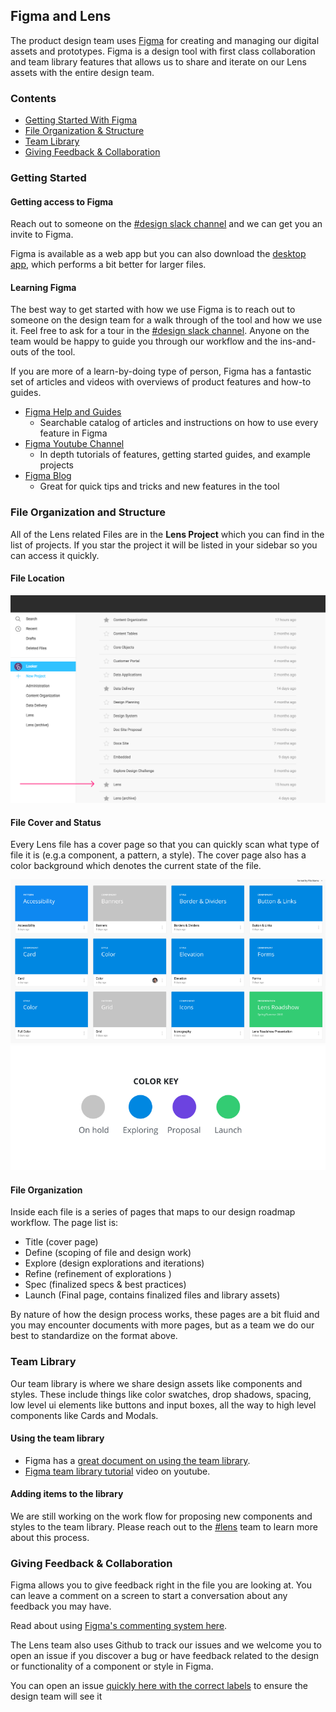 ## Figma and Lens

The product design team uses [Figma](https://www.figma.com/) for creating and managing our digital assets and prototypes. Figma is a design tool with first class collaboration and team library features that allows us to share and iterate on our Lens assets with the entire design team.


### Contents
- [Getting Started With Figma](#getting-started)
- [File Organization & Structure](#file-organization-and-structure)
- [Team Library](#team-library)
- [Giving Feedback & Collaboration](#giving-feedback)

### Getting Started

#### Getting access to Figma

Reach out to someone on the [#design slack channel](https://looker.slack.com/messages/C45GCJ410) and we can get you an invite to Figma.

Figma is available as a web app but you can also download the [desktop app](https://www.figma.com/downloads/), which performs a bit better for larger files.

#### Learning Figma

The best way to get started with how we use Figma is to reach out to someone on the design team for a walk through of the tool and how we use it. Feel free to ask for a tour in the  [#design slack channel](https://looker.slack.com/messages/C45GCJ410). Anyone on the team would be happy to guide you through our workflow and the ins-and-outs of the tool.

If you are more of a learn-by-doing type of person, Figma has a fantastic set of articles and videos with overviews of product features and how-to guides.

- [Figma Help and Guides](https://help.figma.com/)
    -  Searchable catalog of articles and instructions on how to use every feature in Figma
- [Figma Youtube Channel](https://www.youtube.com/channel/UCQsVmhSa4X-G3lHlUtejzLA)
  - In depth tutorials of features, getting started guides, and example projects
- [Figma Blog](https://blog.figma.com/product/home)
  - Great for quick tips and tricks and new features in the tool

### File Organization and Structure
All of the Lens related Files are in the **Lens Project** which you can find in the list of projects. If you star the project it will be listed in your sidebar so you can access it quickly.

#### File Location

![Fimga Project List](/static/img/fimga_shots/figma-1.png)

#### File Cover and Status

Every Lens file has a cover page so that you can quickly scan what type of file it is (e.g.a component, a pattern, a style). The cover page also has a color background which denotes the current state of the file.

![Lens Color key](/static/img/fimga_shots/files.png)
![Lens Color key](/static/img/fimga_shots/color-key.png)

#### File Organization

Inside each file is a series of pages that maps to our design roadmap workflow. The page list is:
- Title (cover page)
- Define (scoping of file and design work)
- Explore (design explorations and iterations)
- Refine (refinement of explorations )
- Spec (finalized specs & best practices)
- Launch (Final page, contains finalized files and library assets)

By nature of how the design process works, these pages are a bit fluid and you may encounter documents with more pages, but as a team we do our best to standardize on the format above.

### Team Library

Our team library is where we share design assets like components and styles. These include things like color swatches, drop shadows, spacing, low level ui elements like buttons and input boxes, all the way to high level components like Cards and Modals.

#### Using the team library

- Figma has a [great document on using the team library](https://help.figma.com/editor/team-library).
- [Figma team library tutorial](https://www.youtube.com/watch?v=PgRUEyw9xpo) video on youtube.

#### Adding items to the library

We are still working on the work flow for proposing new components and styles to the team library. Please reach out to the [#lens](https://looker.slack.com/messages/C9NHFLY0G) team to learn more about this process.

### Giving Feedback & Collaboration

Figma allows you to give feedback right in the file you are looking at. You can leave a comment on a screen to start a conversation about any feedback you may have.

Read about using [Figma's commenting system here](https://help.figma.com/editor/1322329-toolbar/comments).

The Lens team also uses Github to track our issues and we welcome you to open an issue if you discover a bug or have feedback related to the design or functionality of a component or style in Figma.

You can open an issue [quickly here with the correct labels](https://github.com/looker/relens/issues/new?title=Design+Feedback&labels=design,figma) to ensure the design team will see it
